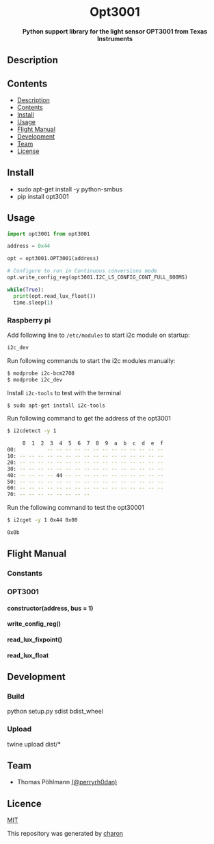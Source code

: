 <h1 align="center">
    Opt3001
</h1>

<h4 align="center">
    Python support library for the light sensor OPT3001 from Texas Instruments
</h4>

## Description

## Contents

- [Description](#description)
- [Contents](#contents)
- [Install](#install)
- [Usage](#usage)
- [Flight Manual](#flight-manual)
- [Development](#development)
- [Team](#team)
- [License](#license)

## Install

- sudo apt-get install -y python-smbus
- pip install opt3001

## Usage

```python
import opt3001 from opt3001

address = 0x44

opt = opt3001.OPT3001(address) 

# Configure to run in Continuous conversions mode
opt.write_config_reg(opt3001.I2C_LS_CONFIG_CONT_FULL_800MS)

while(True):
  print(opt.read_lux_float())
  time.sleep(1)
```

### Raspberry pi

Add following line to `/etc/modules` to start i2c module on startup:
``` bash
i2c_dev
```

Run following commands to start the i2c modules manually:
``` bash
$ modprobe i2c-bcm2708
$ modprobe i2c_dev
```

Install `i2c-tools` to test with the terminal

``` bash
$ sudo apt-get install i2c-tools
```

Run following command to get the address of the opt3001

``` bash
$ i2cdetect -y 1

     0  1  2  3  4  5  6  7  8  9  a  b  c  d  e  f
00:          -- -- -- -- -- -- -- -- -- -- -- -- -- 
10: -- -- -- -- -- -- -- -- -- -- -- -- -- -- -- -- 
20: -- -- -- -- -- -- -- -- -- -- -- -- -- -- -- -- 
30: -- -- -- -- -- -- -- -- -- -- -- -- -- -- -- -- 
40: -- -- -- -- 44 -- -- -- -- -- -- -- -- -- -- -- 
50: -- -- -- -- -- -- -- -- -- -- -- -- -- -- -- -- 
60: -- -- -- -- -- -- -- -- -- -- -- -- -- -- -- -- 
70: -- -- -- -- -- -- -- --
```

Run the following command to test the opt30001
``` bash
$ i2cget -y 1 0x44 0x00

0x0b
```

## Flight Manual

### Constants

### OPT3001

#### constructor(address, bus = 1)

#### write_config_reg()

#### read_lux_fixpoint()

#### read_lux_float

## Development

### Build
python setup.py sdist bdist_wheel

### Upload
twine upload dist/*

## Team

- Thomas Pöhlmann [(@perryrh0dan)](https://github.com/perryrh0dan)

## Licence

[MIT](https://github.com/perryrh0dan/opt3001/blob/master/license.md)

This repository was generated by [charon](https://github.com/perryrh0dan/charon)
